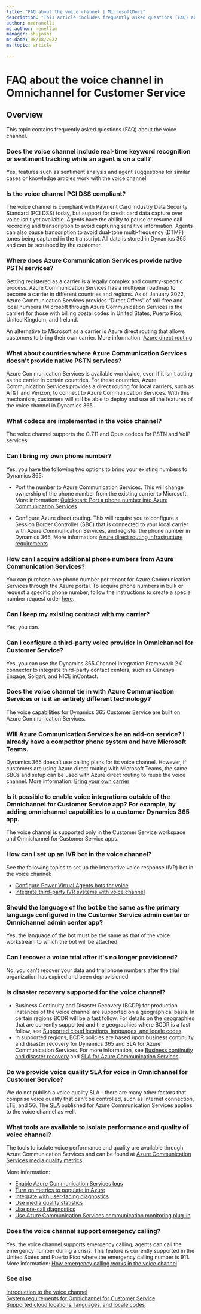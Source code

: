 ```yaml
---
title: "FAQ about the voice channel | MicrosoftDocs"
description: "This article includes frequently asked questions (FAQ) about the voice channel in Omnichannel for Customer Service."
author: neeranelli
ms.author: nenellim
manager: shujoshi
ms.date: 08/18/2022
ms.topic: article

---
```


# FAQ about the voice channel in Omnichannel for Customer Service

## Overview

This topic contains frequently asked questions (FAQ) about the voice channel.

### Does the voice channel include real-time keyword recognition or sentiment tracking while an agent is on a call?

Yes, features such as sentiment analysis and agent suggestions for similar cases or knowledge articles work with the voice channel.

### Is the voice channel PCI DSS compliant?

The voice channel is compliant with Payment Card Industry Data Security Standard (PCI DSS) today, but support for credit card data capture over voice isn't yet available. Agents have the ability to pause or resume call recording and transcription to avoid capturing sensitive information. Agents can also pause transcription to avoid dual-tone multi-frequency (DTMF) tones being captured in the transcript. All data is stored in Dynamics 365 and can be scrubbed by the customer.

### Where does Azure Communication Services provide native PSTN services?

Getting registered as a carrier is a legally complex and country-specific process. Azure Communication Services has a multiyear roadmap to become a carrier in different countries and regions. As of January 2022, Azure Communication Services provides “Direct Offers” of toll-free and local numbers (Microsoft through Azure Communication Services is the carrier) for those with billing postal codes in United States,  Puerto Rico, United Kingdom, and Ireland.

An alternative to Microsoft as a carrier is Azure direct routing that allows customers to bring their own carrier. More information: [Azure direct routing](/azure/communication-services/concepts/telephony/telephony-concept)

### What about countries where Azure Communication Services doesn't provide native PSTN services?

Azure Communication Services is available worldwide, even if it isn't acting as the carrier in certain countries. For these countries, Azure Communication Services provides a direct routing for local carriers, such as AT&T and Verizon, to connect to Azure Communication Services. With this mechanism, customers will still be able to deploy and use all the features of the voice channel in Dynamics 365.

### What codecs are implemented in the voice channel?

The voice channel supports the G.711 and Opus codecs for PSTN and VoIP services.

### Can I bring my own phone number?

Yes, you have the following two options to bring your existing numbers to Dynamics 365:

- Port the number to Azure Communication Services. This will change ownership of the phone number from the existing carrier to Microsoft. More information: [Quickstart: Port a phone number into Azure Communication Services](/azure/communication-services/quickstarts/telephony/port-phone-number)

- Configure Azure direct routing. This will require you to configure a Session Border Controller (SBC) that is connected to your local carrier with Azure Communication Services, and register the phone number in Dynamics 365. More information: [Azure direct routing infrastructure requirements](/azure/communication-services/concepts/telephony/direct-routing-infrastructure)
 
### How can I acquire additional phone numbers from Azure Communication Services?

You can purchase one phone number per tenant for Azure Communication Services through the Azure portal. To acquire phone numbers in bulk or request a specific phone number, follow the instructions to create a special number request order [here](https://github.com/Azure/Communication/blob/master/special-order-numbers.md).

### Can I keep my existing contract with my carrier?

Yes, you can.

### Can I configure a third-party voice provider in Omnichannel for Customer Service?

Yes, you can use the Dynamics 365 Channel Integration Framework 2.0 connector to integrate third-party contact centers, such as Genesys Engage, Solgari, and NICE inContact.

### Does the voice channel tie in with Azure Communication Services or is it an entirely different technology?

The voice capabilities for Dynamics 365 Customer Service are built on Azure Communication Services.

### Will Azure Communication Services be an add-on service? I already have a competitor phone system and have Microsoft Teams.

Dynamics 365 doesn’t use calling plans for its voice channel. However, if customers are using Azure direct routing with Microsoft Teams, the same SBCs and setup can be used with Azure direct routing to reuse the voice channel. More information: [Bring your own carrier](voice-channel-bring-your-own-number.md)

### Is it possible to enable voice integrations outside of the Omnichannel for Customer Service app? For example, by adding omnichannel capabilities to a customer Dynamics 365 app.

The voice channel is supported only in the Customer Service workspace and Omnichannel for Customer Service apps.

### How can I set up an IVR bot in the voice channel?

See the following topics to set up the interactive voice response (IVR) bot in the voice channel:
- [Configure Power Virtual Agents bots for voice](voice-channel-ivr-bots.md)
- [Integrate third-party IVR systems with voice channel](voice-channel-contextual-transfer-external-ivr.md)

### Should the language of the bot be the same as the primary language configured in the Customer Service admin center or Omnichannel admin center app?
 
Yes, the language of the bot must be the same as that of the voice workstream to which the bot will be attached.

### Can I recover a voice trial after it's no longer provisioned?

No, you can't recover your data and trial phone numbers after the trial organization has expired and been deprovisioned.

### Is disaster recovery supported for the voice channel?

- Business Continuity and Disaster Recovery (BCDR) for production instances of the voice channel are supported on a geographical basis. In certain regions BCDR will be a fast follow. For details on the geographies that are currently supported and the geographies where BCDR is a fast follow, see [Supported cloud locations, languages, and locale codes](voice-channel-region-availability.md).
- In supported regions, BCDR policies are based upon business continuity and disaster recovery for Dynamics 365 and SLA for Azure Communication Services. For more information, see [Business continuity and disaster recovery](/power-platform/admin/business-continuity-disaster-recovery) and [SLA for Azure Communication Services](https://azure.microsoft.com/support/legal/sla/communication-services/v1_0/).

### Do we provide voice quality SLA for voice in Omnichannel for Customer Service?

We do not publish a voice quality SLA - there are many other factors that comprise voice quality that can't be controlled, such as Internet connection, LTE, and 5G. The [SLA](https://azure.microsoft.com/support/legal/sla/communication-services/v1_0/) published for Azure Communication Services applies to the voice channel as well.

### What tools are available to isolate performance and quality of voice channel?

The tools to isolate voice performance and quality are available through Azure Communication Services and can be found at [Azure Communication Services media quality metrics](/azure/communication-services/concepts/voice-video-calling/media-quality-sdk).

More information:

- [Enable Azure Communication Services logs](/azure/communication-services/concepts/troubleshooting-info?tabs=csharp%2Cjavascript%2Cdotnet)
- [Turn on metrics to populate in Azure](/azure/communication-services/concepts/analytics/call-logs-azure-monitor)
- [Integrate with user-facing diagnostics](/azure/communication-services/concepts/voice-video-calling/user-facing-diagnostics)
- [Use media quality statistics](/azure/communication-services/concepts/voice-video-calling/media-quality-sdk)
- [Use pre-call diagnostics](/azure/communication-services/concepts/voice-video-calling/pre-call-diagnostics)
- [Use Azure Communication Services communication monitoring plug-in](https://www.npmjs.com/package/@azure/communication-monitoring)

### Does the voice channel support emergency calling?

Yes, the voice channel supports emergency calling; agents can call the emergency number during a crisis. This feature is currently supported in the United States and Puerto Rico where the emergency calling number is 911. More information: [How emergency calling works in the voice channel](voice-channel-emergency-calling.md)

### See also

[Introduction to the voice channel](voice-channel.md)  
[System requirements for Omnichannel for Customer Service](system-requirements-omnichannel.md)  
[Supported cloud locations, languages, and locale codes](voice-channel-region-availability.md)  
